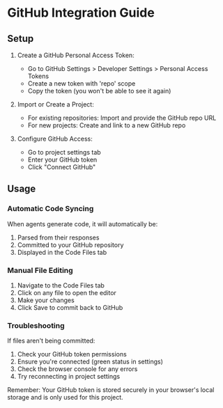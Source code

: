 # GitHub Integration Guide

## Setup

1. Create a GitHub Personal Access Token:
   - Go to GitHub Settings > Developer Settings > Personal Access Tokens
   - Create a new token with 'repo' scope
   - Copy the token (you won't be able to see it again)

2. Import or Create a Project:
   - For existing repositories: Import and provide the GitHub repo URL
   - For new projects: Create and link to a new GitHub repo

3. Configure GitHub Access:
   - Go to project settings tab
   - Enter your GitHub token
   - Click "Connect GitHub"

## Usage

### Automatic Code Syncing
When agents generate code, it will automatically be:
1. Parsed from their responses
2. Committed to your GitHub repository
3. Displayed in the Code Files tab

### Manual File Editing
1. Navigate to the Code Files tab
2. Click on any file to open the editor
3. Make your changes
4. Click Save to commit back to GitHub

### Troubleshooting

If files aren't being committed:
1. Check your GitHub token permissions
2. Ensure you're connected (green status in settings)
3. Check the browser console for any errors
4. Try reconnecting in project settings

Remember: Your GitHub token is stored securely in your browser's local storage and is only used for this project.